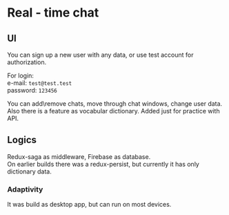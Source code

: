 # Real - time chat

## UI

You can sign up a new user with any data, or use test account for authorization.

For login:\
e-mail: `test@test.test`\
password: `123456`

You can add\remove chats, move through chat windows, change user data.\
Also there is a feature as vocabular dictionary. Added just for practice with API.

## Logics

Redux-saga as middleware, Firebase as database.\
On earlier builds there was a redux-persist, but currently it has only dictionary data.

### Adaptivity

It was build as desktop app, but can run on most devices.
